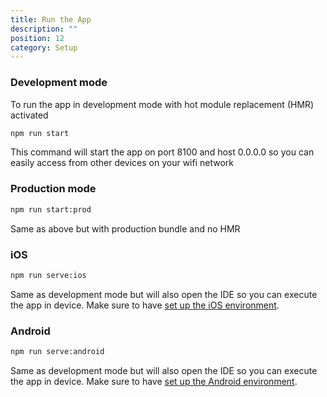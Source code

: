 ```yaml
---
title: Run the App
description: ""
position: 12
category: Setup
---
```


### Development mode

To run the app in development mode with hot module replacement (HMR) activated

```sh
npm run start
```

This command will start the app on port 8100 and host 0.0.0.0 so you can easily access from other devices on your wifi network

### Production mode

```sh
npm run start:prod
```

Same as above but with production bundle and no HMR

### iOS

```sh
npm run serve:ios
```

Same as development mode but will also open the IDE so you can execute the app in device. Make sure to have [set up the iOS environment](/dev/build-ios).

### Android

```sh
npm run serve:android
```

Same as development mode but will also open the IDE so you can execute the app in device. Make sure to have [set up the Android environment](/dev/build-android).
